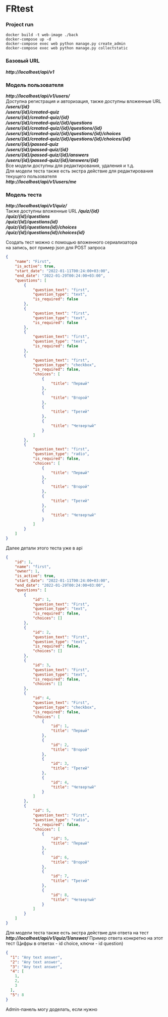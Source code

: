 # FRtest

### Project run
```vim
docker build -t web-image ./back
docker-compose up -d
docker-compose exec web python manage.py create_admin
docker-compose exec web python manage.py collectstatic
```

### Базовый URL

***http://localhost/api/v1***

### Модель пользователя
***http://localhost/api/v1/users/*** \
Доступна регистрация и авторизация, также доступны вложенные URL \
***/users/{id}*** \
***/users/{id}/created-quiz*** \
***/users/{id}/created-quiz/{id}*** \
***/users/{id}/created-quiz/{id}/questions*** \
***/users/{id}/created-quiz/{id}/questions/{id}*** \
***/users/{id}/created-quiz/{id}/questions/{id}/choices*** \
***/users/{id}/created-quiz/{id}/questions/{id}/choices/{id}*** \
***/users/{id}/passed-quiz*** \
***/users/{id}/passed-quiz/{id}*** \
***/users/{id}/passed-quiz/{id}/answers*** \
***/users/{id}/passed-quiz/{id}/answers/{id}*** \
Все модели доступны для редактирования, удаления и т.д. \
Для модели теста также есть экстра действие для редактирования текущего пользователя \
***http://localhost/api/v1/users/me***




### Модель теста
***http://localhost/api/v1/quiz/*** \
Также доступны вложенные URL
***/quiz/{id}*** \
***/quiz/{id}/questions*** \
***/quiz/{id}/questions{id}*** \
***/quiz/{id}/questions{id}/choices*** \
***/quiz/{id}/questions{id}/choices{id}*** 

Создать тест можно с помощью вложенного сериализатора \
на запись, вот пример json для POST запроса
```json
{
    "name": "First",
    "is_active": true,
    "start_date": "2022-01-11T00:24:00+03:00",
    "end_date": "2022-01-29T00:24:00+03:00",
    "questions": [
        {
            "question_text": "first",
            "question_type": "text",
            "is_required": false
        },
        {
            "question_text": "first",
            "question_type": "text",
            "is_required": false
        },
        {
            "question_text": "first",
            "question_type": "text",
            "is_required": false
        },
        {
            "question_text": "first",
            "question_type": "checkbox",
            "is_required": false,
            "choices": [
                {
                    "title": "Первый"
                },
                {
                    "title": "Второй"
                },
                {
                    "title": "Третий"
                },
                {
                    "title": "Четвертый"
                }
            ]
        },
        {
            "question_text": "first",
            "question_type": "radio",
            "is_required": false,
            "choices": [
                {
                    "title": "Первый"
                },
                {
                    "title": "Второй"
                },
                {
                    "title": "Третий"
                },
                {
                    "title": "Четвертый"
                }
            ]
        }
    ]
}
```
Далее детали этого теста уже в api
```json
{
    "id": 1,
    "name": "first",
    "owner": 1,
    "is_active": true,
    "start_date": "2022-01-11T00:24:00+03:00",
    "end_date": "2022-01-29T00:24:00+03:00",
    "questions": [
        {
            "id": 1,
            "question_text": "First",
            "question_type": "text",
            "is_required": false,
            "choices": []
        },
        {
            "id": 2,
            "question_text": "First",
            "question_type": "text",
            "is_required": false,
            "choices": []
        },
        {
            "id": 3,
            "question_text": "First",
            "question_type": "text",
            "is_required": false,
            "choices": []
        },
        {
            "id": 4,
            "question_text": "First",
            "question_type": "checkbox",
            "is_required": false,
            "choices": [
                {
                    "id": 1,
                    "title": "Первый"
                },
                {
                    "id": 2,
                    "title": "Второй"
                },
                {
                    "id": 3,
                    "title": "Третий"
                },
                {
                    "id": 4,
                    "title": "Четвертый"
                }
            ]
        },
        {
            "id": 5,
            "question_text": "First",
            "question_type": "radio",
            "is_required": false,
            "choices": [
                {
                    "id": 5,
                    "title": "Первый"
                },
                {
                    "id": 6,
                    "title": "Второй"
                },
                {
                    "id": 7,
                    "title": "Третий"
                },
                {
                    "id": 8,
                    "title": "Четвертый"
                }
            ]
        }
    ]
}
```

Для модели теста также есть экстра действие для ответа на тест \
***http://localhost/api/v1/quiz/1/answer/***
Пример ответа конкретно на этот тест (Цифры в ответах - id choice, ключи - id question)
```json
{
  "1": "Any text answer",
  "2": "Any text answer",
  "3": "Any text answer",
  "4": [
    1,
    2,
    3
  ],
  "5": 8
}
```

Admin-панель могу доделать, если нужно